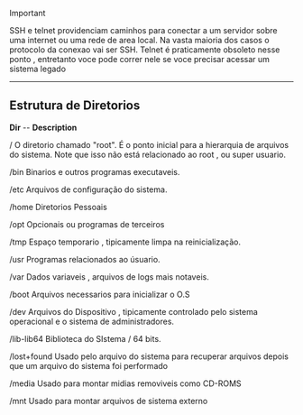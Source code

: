 >[!IMPORTANT]
>
SSH e telnet providenciam caminhos para conectar a um servidor sobre uma internet ou uma rede de area local. Na vasta maioria dos casos o protocolo da conexao vai ser SSH. Telnet é praticamente obsoleto nesse ponto , entretanto voce pode correr nele se voce precisar acessar um sistema legado

---
## Estrutura de Diretorios
__Dir__  -- __Description__

/        O diretorio chamado "root".  É o ponto inicial para a hierarquia de arquivos do sistema. Note que isso não está relacionado ao root , ou super usuario.

/bin     Binarios e outros programas executaveis.

/etc      Arquivos de configuração do sistema.

/home   Diretorios Pessoais

/opt      Opcionais ou programas de terceiros

/tmp    Espaço temporario , tipicamente limpa na reinicialização.

/usr   Programas relacionados ao úsuario.

/var   Dados variaveis , arquivos de logs mais notaveis.

/boot   Arquivos necessarios para inicializar o O.S

/dev  Arquivos do Dispositivo , tipicamente controlado pelo sistema operacional e o sistema de administradores.

/lib-lib64   Biblioteca do SIstema / 64 bits.

/lost+found  Usado pelo arquivo do sistema para recuperar arquivos depois que um arquivo do sistema foi performado

/media    Usado para montar midias removiveis como CD-ROMS

/mnt   Usado para montar arquivos de sistema externo

